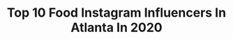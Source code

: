 ---
title: Top 10 Food Instagram Influencers In Atlanta In 2020
description: >-
  Find top food Instagram influencers in Atlanta in 2020. Most popular hashtags: #atlanta #food #photography #atl.
platform: Instagram
profiles:
  - username: "chef.jrob"
    fullname: >-
      Justin Robinson
    location: "United States"
    followers: 11170
    engagement: 388
    commentsToLikes: 0.068715
    id: ck5c5qf7p3yvx0i11mbzkn09b
    verified: false
    hashtags: "#drinkdinediscover, #delicious, #covidrecipe, #coconut"
  - username: "chefgrahamcampbell"
    fullname: >-
      Chef Graham Campbell
    location: "United States"
    followers: 36990
    engagement: 124
    commentsToLikes: 0.028357
    id: ck55k4vy5ygqa0i11eo8lpaft
    verified: true
    hashtags: "#atlanta, #dinnerevent, #windycity, #unitedstates"
  - username: "simply.siobhan"
    fullname: >-
      Siobhán Alvarez
    location: "United States"
    followers: 10546
    engagement: 521
    commentsToLikes: 0.101369
    id: ck14irk8vgvd40i1989c81lgn
    verified: false
    hashtags: "#ltkfamily, #freshfriends, #ltksalealert, #dbtoolkit"
  - username: "atl_foodscene"
    fullname: >-
      ATL Food Scene
    location: "United States"
    followers: 5162
    engagement: 634
    commentsToLikes: 0.024284
    id: ck13bj35bvnen0i19ek0yq8ic
    verified: false
    hashtags: "#cookies, #italianfood, #thincrustpizza, #pizza"
  - username: "atl_bucketlist"
    fullname: >-
      ATL Bucket List | Atlanta
    location: "United States"
    followers: 227569
    engagement: 73
    commentsToLikes: 0.028644
    id: ck136h3n26gy60i19ft9ger82
    verified: false
    hashtags: "#eeeeeats, #eatlocal, #sandysprings, #avocadotoast"
  - username: "keriannbritt"
    fullname: >-
      Keri Brittain
    location: "United States"
    followers: 9313
    engagement: 486
    commentsToLikes: 0.043695
    id: ck5zltf06lcmg0i14zjo8jst9
    verified: false
    hashtags: "#halfbaked, #sponsoredbyninja, #ninjafoodifamily, #ontheblog"
  - username: "paulcbuffinc"
    fullname: >-
      Paul C. Buff, Inc.
    location: "United States"
    followers: 46648
    engagement: 106
    commentsToLikes: 0.017339
    id: ck0tt359y0ycz0i197pkmzn9r
    verified: false
    hashtags: "#photographer, #paulcuffinc, #fashion, #cookies"
  - username: "oseithedarksecret"
    fullname: >-
      Osei Kweku
    location: "United States"
    followers: 25150
    engagement: 217
    commentsToLikes: 0.054652
    id: ck6tqap2vqcr30j71bb24lq0i
    verified: false
    hashtags: "#wakandaforever, #truth, #photography, #pink"
  - username: "iampersuasian"
    fullname: >-
      Iampersuasian
    location: "United States"
    followers: 605440
    engagement: 283
    commentsToLikes: 0.011936
    id: ck55mvb1z4wd50i11biurlqlx
    verified: false
    hashtags: "#happyhourspecials, #cordells, #concert, #babyali"
  - username: "iwillnoteatoysters"
    fullname: >-
      Danielle Oron
    location: "United States"
    followers: 25747
    engagement: 269
    commentsToLikes: 0.031573
    id: ck55j22m5w2lx0i11t9htj6ah
    verified: false
    hashtags: "#salad, #food, #eat, #cooking"
---
